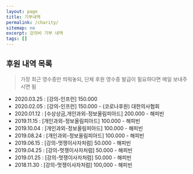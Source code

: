 ```yaml
---
layout: page
title: 기부내역
permalink: /charity/
sitemap: no
excerpt: 강의비 기부 내역
tags: []
---
```


## 후원 내역 목록

> 가장 최근 영수증만 띄워놓되, 단체 후원 영수증 발급이 필요하다면 메일 보내주시면 됨

 - 2020.03.25 : [강의-인프런] 150.000
 - 2020.02.05 : [강의-인프런] 150.000 - (코로나후원) 대한의사협회
 - 2020.01.12 : [수상상금,개인과외-정보올림피아드] 200.000 - 해피빈
 - 2019.11.15 : [개인과외-정보올림피아드] 100.000 - 해피빈
 - 2019.10.04 : [개인과외-정보올림피아드] 100.000 - 해피빈
 - 2019.08.24 : [개인과외-정보올림피아드] 100.000 - 해피빈
 - 2019.06.15 : [강의-멋쟁이사자처럼] 50.000 - 해피빈
 - 2019.04.25 : [강의-멋쟁이사자처럼] 50.000 - 해피빈
 - 2019.01.25 : [강의-멋쟁이사자처럼] 50.000 - 해피빈
 - 2018.11.30 : [강의-멋쟁이사자처럼] 100,000 - 해피빈
